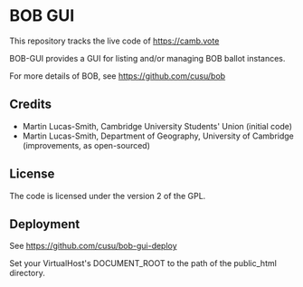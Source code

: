 # BOB GUI

This repository tracks the live code of https://camb.vote

BOB-GUI provides a GUI for listing and/or managing BOB ballot instances.

For more details of BOB, see
https://github.com/cusu/bob


## Credits

* Martin Lucas-Smith, Cambridge University Students' Union (initial code)
* Martin Lucas-Smith, Department of Geography, University of Cambridge (improvements, as open-sourced)

## License

The code is licensed under the version 2 of the GPL.


## Deployment

See https://github.com/cusu/bob-gui-deploy

Set your VirtualHost's DOCUMENT_ROOT to the path of the public_html directory.
